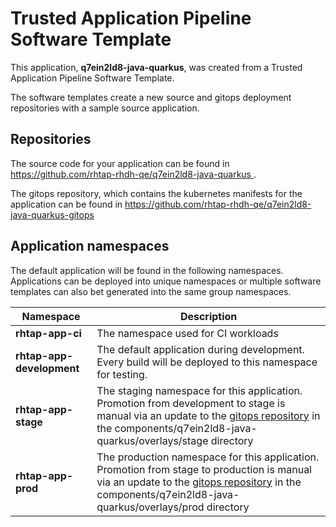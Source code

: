 # Trusted Application Pipeline Software Template

This application, **q7ein2ld8-java-quarkus**, was created from a Trusted Application Pipeline Software Template.

The software templates create a new source and gitops deployment repositories with a sample source application. 

## Repositories

The source code for your application can be found in [https://github.com/rhtap-rhdh-qe/q7ein2ld8-java-quarkus ](https://github.com/rhtap-rhdh-qe/q7ein2ld8-java-quarkus ).
 
The gitops repository, which contains the kubernetes manifests for the application can be found in 
[https://github.com/rhtap-rhdh-qe/q7ein2ld8-java-quarkus-gitops ](https://github.com/rhtap-rhdh-qe/q7ein2ld8-java-quarkus-gitops ) 

## Application namespaces 

The default application will be found in the following namespaces. Applications can be deployed into unique namespaces or multiple software templates can also bet generated into the same group namespaces.  

|  Namespace   |  Description   |  
| -------- | -------- |
| **rhtap-app-ci** | The namespace used for CI workloads |
| **rhtap-app-development** | The default application during development. Every build will be deployed to this namespace for testing. |
| **rhtap-app-stage** | The staging namespace for this application. Promotion from development to stage is manual via an update to the [gitops repository](https://github.com/rhtap-rhdh-qe/q7ein2ld8-java-quarkus-gitops ) in the components/q7ein2ld8-java-quarkus/overlays/stage directory |
| **rhtap-app-prod** | The production namespace for this application. Promotion from stage to production is manual via an update to the [gitops repository](https://github.com/rhtap-rhdh-qe/q7ein2ld8-java-quarkus-gitops ) in the components/q7ein2ld8-java-quarkus/overlays/prod directory |
